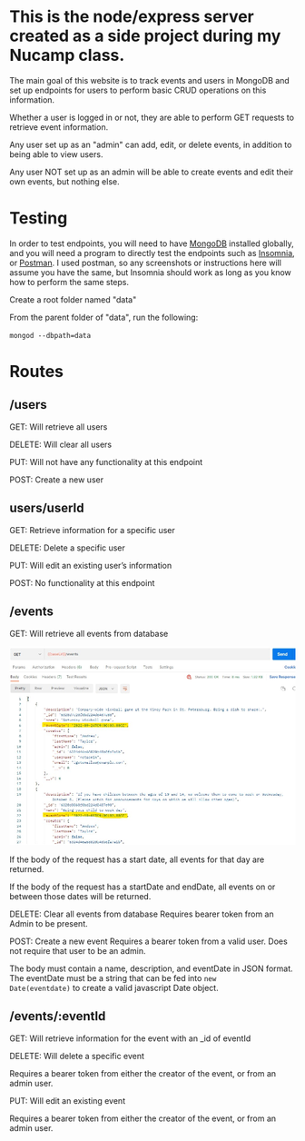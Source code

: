 # This is the node/express server created as a side project during my Nucamp class.

The main goal of this website is to track events and users in MongoDB and set up endpoints for users to perform basic CRUD operations on this information.

Whether a user is logged in or not, they are able to perform GET requests to retrieve event information.

Any user set up as an "admin" can add, edit, or delete events, in addition to being able to view users.

Any user NOT set up as an admin will be able to create events and edit their own events, but nothing else.

# Testing

In order to test endpoints, you will need to have [MongoDB](https://www.mongodb.com/try/download/community) installed globally, and you will need a program to directly test the endpoints such as [Insomnia](https://insomnia.rest/download), or [Postman](https://www.postman.com/downloads/). I used postman, so any screenshots or instructions here will assume you have the same, but Insomnia should work as long as you know how to perform the same steps.

Create a root folder named "data"

From the parent folder of "data", run the following:

<code>mongod --dbpath=data</code>

# Routes

## /users
GET: Will retrieve all users

DELETE: Will clear all users

PUT: Will not have any functionality at this endpoint

POST: Create a new user

## users/userId
GET: Retrieve information for a specific user

DELETE: Delete a specific user

PUT: Will edit an existing user’s information

POST: No functionality at this endpoint


## /events
GET: Will retrieve all events from database

![all events retrieved using postman](./demo-screens/all-events-postman.jpg)

If the body of the request has a start date, all events for that day are returned.

If the body of the request has a startDate and endDate, all events on or between those dates will be returned.

DELETE: Clear all events from database
Requires bearer token from an Admin to be present.

POST: Create a new event
Requires a bearer token from a valid user. Does not require that user to be an admin.

The body must contain a name, description, and eventDate in JSON format. The eventDate must be a string that can be fed into <code>new Date(eventdate)</code> to create a valid javascript Date object.

## /events/:eventId
GET: Will retrieve information for the event with an _id of eventId

DELETE: Will delete a specific event

Requires a bearer token from either the creator of the event, or from an admin user.

PUT: Will edit an existing event

Requires a bearer token from either the creator of the event, or from an admin user.


